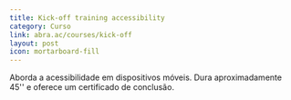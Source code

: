 ```yaml
---
title: Kick-off training accessibility
category: Curso
link: abra.ac/courses/kick-off
layout: post
icon: mortarboard-fill
---
```

Aborda a acessibilidade em dispositivos móveis. Dura aproximadamente 45'' e oferece um certificado de conclusão.
